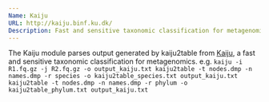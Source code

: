 ```yaml
---
Name: Kaiju
URL: http://kaiju.binf.ku.dk/
Description: Fast and sensitive taxonomic classification for metagenomics
---
```


The Kaiju module parses output generated by kaiju2table from [Kaiju](http://kaiju.binf.ku.dk/),
a fast and sensitive taxonomic classification for metagenomics.
e.g. `kaiju -i R1.fq.gz -j R2.fq.gz -o output_kaiju.txt
kaiju2table -t nodes.dmp -n names.dmp -r species -o kaiju2table_species.txt output_kaiju.txt
kaiju2table -t nodes.dmp -n names.dmp -r phylum -o kaiju2table_phylum.txt output_kaiju.txt`
